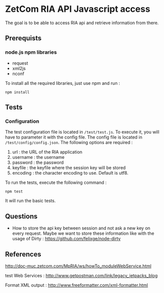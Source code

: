 # ZetCom RIA API Javascript access

The goal is to be able to access RIA api and retrieve information from there.

## Prerequists

### node.js npm libraries

- request
- xml2js
- nconf

To install all the required libraries, just use npm and run :

```
npm install
```

## Tests

### Configuration

The test configuration file is located in ```/test/test.js```. To execute it, you will have to parameter it with the config file. The config file is located in ```/test/config/config.json```. The following options are required :

1. url : the URL of the RIA application
2. username : the username
3. password : the password
4. keyfile : the keyfile where the session key will be stored
5. encoding : the character encoding to use. Default is utf8.

To run the tests, execute the following command :

```
npm test
```

It will run the basic tests.

## Questions

- How to store the api key between session and not ask a new key on every request. Maybe we want to store these information like with the usage of Dirty : https://github.com/felixge/node-dirty


## References

http://doc-muc.zetcom.com/MpRIA/ws/howTo_moduleWebService.html

test Web Services : http://www.getpostman.com/link/legacy_jetpacks_blog

Format XML output : http://www.freeformatter.com/xml-formatter.html
